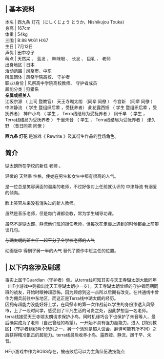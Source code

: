 |  **基本资料**  
---  
本名  |  西九条 灯花（にしくじょう とうか，Nishikujou Touka）   
身高  |  167cm   
体重  |  54kg   
三围  |  B:88 W:61 H:67   
生日  |  7月12日   
声优  |  田中凉子   
萌点  |  天然呆  、  蓝发  、  眯眯眼  、  长发  、  巨乳  、  老师   
出身地区  |  日本   
活动范围  |  风祭市、中东   
所属团体  |  风祭学院高校、  守护者   
职业/身份  |  风祭高中学院高校教师、  守护者成员   
超能分类  |  狩猎系   
**亲属或相关人**  
江坂宗源  （  上司  暨教官）  天王寺瑚太朗  （同辈  同僚  ）  今宫新  （同辈  同僚  ）  中津静流  （  学生  暨组织后辈
，受抚养者）  此花露西娅  （  学生  暨组织后辈  ，受抚养者）  神户小鸟  （  学生  ，  Terra线结局为受抚养者  ）  凤千早  （
学生  ，  Terra线结局为受抚养者  ）  千里朱音  （  学生  ，  Terra线结局为受抚养者  ）  津久野  （昔日同辈  同僚  ）  
  
**西九条 灯花** 是游戏《  Rewrite  》及其衍生作品的登场角色。

##  简介

瑚太朗所在学校的新任  老师  。

轻微的  天然呆  性格，使她在男生和女生中都有很高的人气。

是一位总是笑容满面的温柔的老师，不过好像对上任前就认识的  中津静流  有溺爱的倾向。

脸上笑容从来没有消失过的新人教师。

虽然是音乐老师，但是每门课都会教，常为学生辅导功课。

虽然不是瑚太郎、静流他们班的担任老师，但每次在走廊上遇到的时候都会上前攀谈几句。

~~与瑚太朗的班主任一起平分了全学校老师的人气~~

动画版中 ~~得到了另一半的人气~~ 替代了原作中班主任的位置。

|  以下内容涉及剧透  
---  
事实上属于Guardian（守护者）侧。从terra线可知其实与天王寺瑚太朗大致同年（HF小游戏中则指出比天王寺瑚太朗小一岁），天王寺瑚太朗曾经的守护者同期同班的战友，开始时眼神超恐怖，因为顾虑到这一点所以后期有改变。在共通线中曾作为佣兵前往中东地区，而这正是Terra线中瑚太朗的经历。
</br> 因拥有超能力没能好好上学，在风祭市的第一次作战前以学生的身份渗透入风祭市，上了一段时间学，感受到了平凡生活的可贵之处，因此梦想当一名老师。
</br>
terra线接受天王寺瑚太朗请求保护小鸟，同时机缘巧合下也保护了朱音等人，最后确实成为了老师（自己曾经的希望）。一开始不具有强力超能力，进入【特别教区】（守护者组织两个派别之一，另一个派别是超人议会，翻译可能有所不同）之后获得精准狙击的超能力。terra线最后收养小鸟、露西娅、静流，凤千早、朱音。
</br>  
  
  
HF小游戏中作为BOSS存在，被击败后可以为主角队伍洗技能点